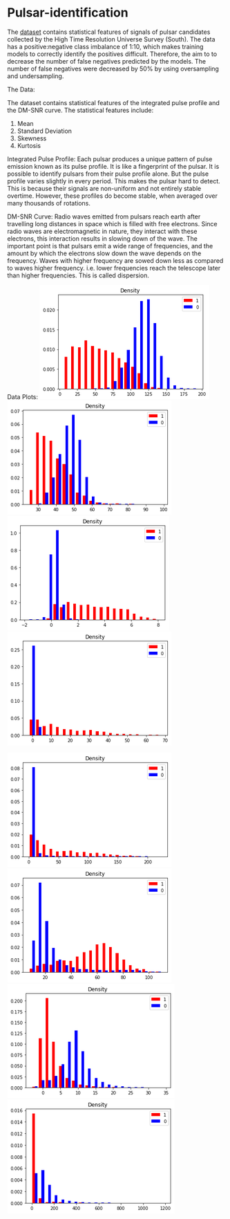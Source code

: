 # Pulsar-identification

The [dataset](https://archive.ics.uci.edu/ml/datasets/HTRU2) contains statistical features of signals of pulsar candidates collected by the High Time Resolution Universe Survey (South). The data has a positive:negative class imbalance of 1:10, which makes training models to correctly identify the positives difficult. Therefore, the aim to to decrease the number of false negatives predicted by the models.
The number of false negatives were decreased by 50% by using oversampling and undersampling.

The Data:

The dataset contains statistical features of the integrated pulse profile and the DM-SNR curve.
The statistical features include:
1. Mean
2. Standard Deviation
3. Skewness
4. Kurtosis

Integrated Pulse Profile:
Each pulsar produces a unique pattern of pulse emission known as its pulse profile. It is like a fingerprint of the pulsar. It is possible to identify pulsars from their pulse profile alone. But the pulse profile varies slightly in every period. This makes the pulsar hard to detect. This is because their signals are non-uniform and not entirely stable overtime. However, these profiles do become stable, when averaged over many thousands of rotations.

DM-SNR Curve:
Radio waves emitted from pulsars reach earth after travelling long distances in space which is filled with free electrons. Since radio waves are electromagnetic in nature, they interact with these electrons, this interaction results in slowing down of the wave. The important point is that pulsars emit a wide range of frequencies, and the amount by which the electrons slow down the wave depends on the frequency. Waves with higher frequency are sowed down less as compared to waves higher frequency. i.e. lower frequencies reach the telescope later than higher frequencies. This is called dispersion.

Data Plots:
![Mean of the Integrated Pulse Profile](/Visualization/img/mean_ipp.png)
![Standard Deviation the Integrated Pulse Profile](/Visualization/img/stddev-ipp.png)
![Excess Kurtosis of the Integrated Pulse Profile](/Visualization/img/ek-ipp.png)
![Skewness of the Integrated Pulse Profile](/Visualization/img/sk-ipp.png)

![Mean of the DMSNR Curve](/Visualization/img/mean-dmsnr.png)
![Standard Deviation the DMSNR Curve](/Visualization/img/stddev-dmsnr.png)
![Excess Kurtosis of the DMSNR Curve](/Visualization/img/ek-dmsnr.png)
![Skewness of the DMSNR Curve](/Visualization/img/sk-dmsnr.png)
